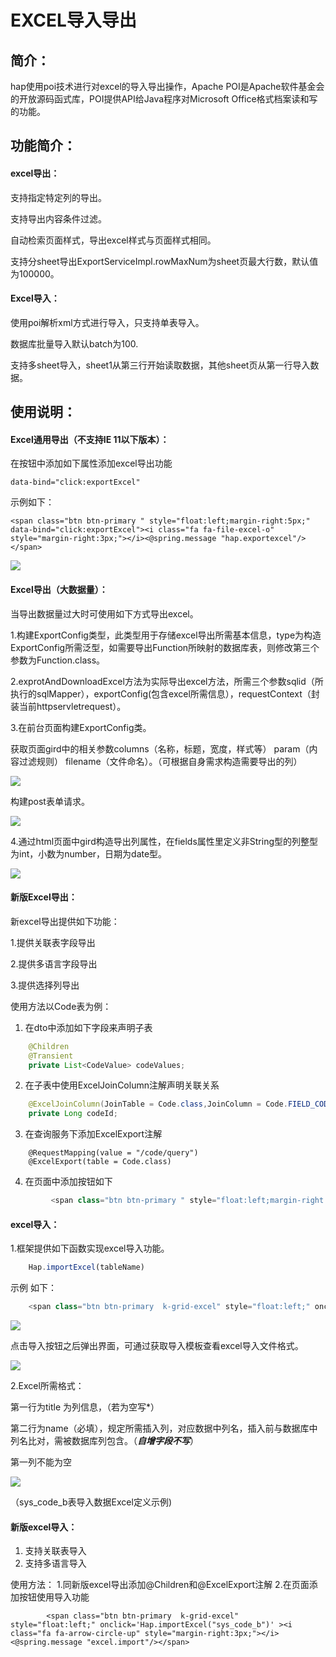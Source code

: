 # EXCEL导入导出

## 简介：

hap使用poi技术进行对excel的导入导出操作，Apache POI是Apache软件基金会的开放源码函式库，POI提供API给Java程序对Microsoft Office格式档案读和写的功能。

## 功能简介：

#### excel导出：

支持指定特定列的导出。

支持导出内容条件过滤。

自动检索页面样式，导出excel样式与页面样式相同。

支持分sheet导出ExportServiceImpl.rowMaxNum为sheet页最大行数，默认值为100000。

#### Excel导入：

使用poi解析xml方式进行导入，只支持单表导入。

数据库批量导入默认batch为100.

支持多sheet导入，sheet1从第三行开始读取数据，其他sheet页从第一行导入数据。

## 使用说明：

#### Excel通用导出（不支持IE 11以下版本）：

在按钮中添加如下属性添加excel导出功能

```
data-bind="click:exportExcel"
```

示例如下： 

```
<span class="btn btn-primary " style="float:left;margin-right:5px;" data-bind="click:exportExcel"><i class="fa fa-file-excel-o" style="margin-right:3px;"></i><@spring.message "hap.exportexcel"/></span>
```

![](/assets/6444f6e4-e34f-4dfb-b2e1-2eac499a6ec1.png)

#### Excel导出（大数据量）：

当导出数据量过大时可使用如下方式导出excel。

1.构建ExportConfig类型，此类型用于存储excel导出所需基本信息，type为构造ExportConfig所需泛型，如需要导出Function所映射的数据库表，则修改第三个参数为Function.class。

2.exprotAndDownloadExcel方法为实际导出excel方法，所需三个参数sqlid（所执行的sqlMapper），exportConfig\(包含excel所需信息），requestContext（封装当前httpservletrequest）。

3.在前台页面构建ExportConfig类。

获取页面gird中的相关参数columns（名称，标题，宽度，样式等） param（内容过滤规则） filename（文件命名）。（可根据自身需求构造需要导出的列）

![](/assets/exportExcel1.png)

构建post表单请求。

![](/assets/import.png)

4.通过html页面中gird构造导出列属性，在fields属性里定义非String型的列整型为int，小数为number，日期为date型。

![](/assets/excel7.png)

#### 新版Excel导出：
 新excel导出提供如下功能：
 
 1.提供关联表字段导出
 
 2.提供多语言字段导出
 
 3.提供选择列导出
 
 使用方法以Code表为例：
 
 1. 在dto中添加如下字段来声明子表
 ```java
     @Children
     @Transient
     private List<CodeValue> codeValues;
 ```
 
 2. 在子表中使用ExcelJoinColumn注解声明关联关系
 ```java
     @ExcelJoinColumn(JoinTable = Code.class,JoinColumn = Code.FIELD_CODE_ID,AlternateColumn = Code.FIELD_CODE)
     private Long codeId;
 ```
 
 3. 在查询服务下添加ExcelExport注解
 ```
     @RequestMapping(value = "/code/query")
     @ExcelExport(table = Code.class)
 ```
 
 4. 在页面中添加按钮如下
```javascript
         <span class="btn btn-primary " style="float:left;margin-right:5px;"  onclick='Hap.exportExcel("sys_code_b","${base.contextPath}/sys/code/query")'><i class="fa fa-file-excel-o" style="margin-right:3px;"></i><@spring.message "hap.exportexcel"/></span>
```
 

#### excel导入：

1.框架提供如下函数实现excel导入功能。

```javascript
    Hap.importExcel(tableName)
```


示例 如下：

```javascript
    <span class="btn btn-primary  k-grid-excel" style="float:left;" onclick='Hap.importExcel("sys_code_b")' ><i class="fa fa-arrow-circle-up" style="margin-right:3px;"></i><@spring.message "excel.import"/></span>
```



![](/assets/~G~Z0%28JL{HVZYL0]CQ7O$UE.png)



点击导入按钮之后弹出界面，可通过获取导入模板查看excel导入文件格式。

![](/assets/excel-import.png)

2.Excel所需格式：

第一行为title 为列信息，（若为空写\*）

第二行为name（必填），规定所需插入列，对应数据中列名，插入前与数据库中列名比对，需被数据库列包含。（_**自增字段不写**_）

第一列不能为空

![](/assets/excel2.png)

（sys\_code\_b表导入数据Excel定义示例\)

#### 新版excel导入：

1. 支持关联表导入
2. 支持多语言导入

使用方法：
1.同新版excel导出添加@Children和@ExcelExport注解
2.在页面添加按钮使用导入功能

```
        <span class="btn btn-primary  k-grid-excel" style="float:left;" onclick='Hap.importExcel("sys_code_b")' ><i class="fa fa-arrow-circle-up" style="margin-right:3px;"></i><@spring.message "excel.import"/></span>
```
 